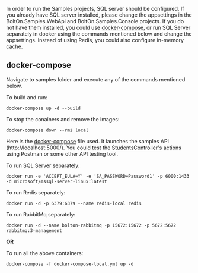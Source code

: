 In order to run the Samples projects, SQL server should be configured. If you already have SQL server installed, please change the appsettings in the BoltOn.Samples.WebApi and BoltOn.Samples.Console projects. If you do not have them installed, you could use [docker-compose](#docker-compose), or run SQL Server separately in docker using the commands mentioned below and change the appsettings. Instead of using Redis, you could also configure in-memory cache.

docker-compose
--------------
Navigate to samples folder and execute any of the commands mentioned below.

To build and run:

`docker-compose up -d --build`

To stop the conainers and remove the images:

`docker-compose down --rmi local`

Here is the [docker-compose](https://github.com/gokulm/BoltOn/blob/master/samples/docker-compose.yml) file used. It launches the samples API (http://localhost:5000/). You could test the [StudentsController's](https://github.com/gokulm/BoltOn/blob/master/samples/BoltOn.Samples.WebApi/Controllers/StudentsController.cs) actions using Postman or some other API testing tool. 

To run SQL Server separately:

`docker run -e 'ACCEPT_EULA=Y' -e 'SA_PASSWORD=Password1' -p 6000:1433 -d microsoft/mssql-server-linux:latest`

To run Redis separately:

`docker run -d -p 6379:6379 --name redis-local redis`

To run RabbitMq separately:

`docker run -d --name bolton-rabbitmq -p 15672:15672 -p 5672:5672 rabbitmq:3-management`

**OR**

To run all the above containers:

`docker-compose -f docker-compose-local.yml up -d`

